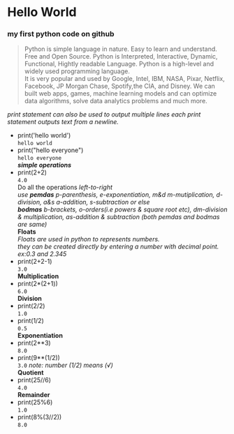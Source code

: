 # Hello World
### my first python code on github <br />
> Python is simple language in nature. Easy to learn and understand. Free and Open Source. Python is Interpreted, Interactive, Dynamic, Functional, Hightly readable Language.
> Python is a high-level and widely used programming language.<br/>It is very popular and used by Google, Intel, IBM, NASA, Pixar, Netflix, Facebook, JP Morgan Chase, Spotify,the CIA, and Disney. We can built web apps, games, machine learning models and can optimize data algorithms, solve data analytics problems and much more.

*print statement can also be used to output multiple lines each print statement outputs text from a newline.* <br>
* print('hello world')<br />
``` hello world ```
* print("hello everyone")<br />
``` hello everyone ``` <br/>
***simple operations*** <br/>
* print(2+2)<br />
 ``` 4.0 ``` <br/>
 Do all the operations _left-to-right_<br/>*use ***pemdas*** p-parenthesis, e-exponentiation, m&d m-mutiplication, d-division, a&s a-addition, s-subtraction or else <br/>***bodmas*** b-brackets, o-orders(i.e powers & square root etc), dm-division & multiplication, as-addition & subtraction (both pemdas and bodmas are same)* <br/>
 **Floats** <br/>
 *Floats are used in python to represents numbers.<br/>they can be created directly by entering a number with decimal point.<br/>ex:0.3 and 2.345*
* print(2+2-1)<br />
``` 3.0 ``` <br/> 
**Multiplication** <br/>
* print(2*(2+1))<br />
``` 6.0 ``` <br/>
**Division** <br/>
* print(2/2)<br />
``` 1.0 ``` <br/>
* print(1/2)<br />
``` 0.5 ``` <br/>
**Exponentiation** <br/>
* print(2**3)<br />
``` 8.0 ``` <br/>
* print(9**(1/2))<br />
``` 3.0 ``` *note: number (1/2) means (√)* <br/>
**Quotient** <br/>
* print(25//6)<br />
``` 4.0 ``` <br/> 
**Remainder** <br/>
* print(25%6)<br />
``` 1.0 ``` <br/>
* print(8%(3//2))<br />
``` 8.0 ```
 
